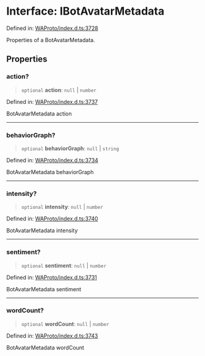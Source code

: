# Interface: IBotAvatarMetadata

Defined in: [WAProto/index.d.ts:3728](https://github.com/Fokusdotid/bail/blob/99acc683da8779d62a0509bb4108fdb35cb2b061/WAProto/index.d.ts#L3728)

Properties of a BotAvatarMetadata.

## Properties

### action?

> `optional` **action**: `null` \| `number`

Defined in: [WAProto/index.d.ts:3737](https://github.com/Fokusdotid/bail/blob/99acc683da8779d62a0509bb4108fdb35cb2b061/WAProto/index.d.ts#L3737)

BotAvatarMetadata action

***

### behaviorGraph?

> `optional` **behaviorGraph**: `null` \| `string`

Defined in: [WAProto/index.d.ts:3734](https://github.com/Fokusdotid/bail/blob/99acc683da8779d62a0509bb4108fdb35cb2b061/WAProto/index.d.ts#L3734)

BotAvatarMetadata behaviorGraph

***

### intensity?

> `optional` **intensity**: `null` \| `number`

Defined in: [WAProto/index.d.ts:3740](https://github.com/Fokusdotid/bail/blob/99acc683da8779d62a0509bb4108fdb35cb2b061/WAProto/index.d.ts#L3740)

BotAvatarMetadata intensity

***

### sentiment?

> `optional` **sentiment**: `null` \| `number`

Defined in: [WAProto/index.d.ts:3731](https://github.com/Fokusdotid/bail/blob/99acc683da8779d62a0509bb4108fdb35cb2b061/WAProto/index.d.ts#L3731)

BotAvatarMetadata sentiment

***

### wordCount?

> `optional` **wordCount**: `null` \| `number`

Defined in: [WAProto/index.d.ts:3743](https://github.com/Fokusdotid/bail/blob/99acc683da8779d62a0509bb4108fdb35cb2b061/WAProto/index.d.ts#L3743)

BotAvatarMetadata wordCount
